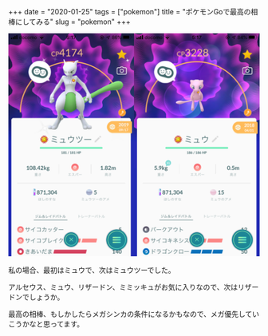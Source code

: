 +++
date = "2020-01-25"
tags = ["pokemon"]
title = "ポケモンGoで最高の相棒にしてみる"
slug = "pokemon"
+++

![](https://github.com/syui/mstdn.page/raw/master/img/mastodon/media_attachments/files/000/000/103/small/705a0ad8cf789116.png)

私の場合、最初はミュウで、次はミュウツーでした。

アルセウス、ミュウ、リザードン、ミミッキュがお気に入りなので、次はリザードンでしょうか。

最高の相棒、もしかしたらメガシンカの条件になるかもなので、メガ優先していこうかなと思ってます。

